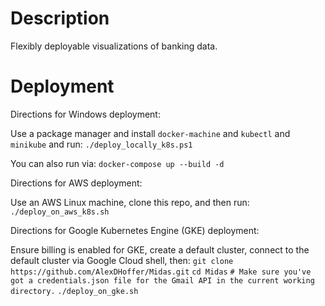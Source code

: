 # Description
Flexibly deployable visualizations of banking data.

# Deployment
Directions for Windows deployment:

Use a package manager and install ```docker-machine``` and ```kubectl``` and ```minikube``` and run:
```./deploy_locally_k8s.ps1```

You can also run via:
```docker-compose up --build -d```

Directions for AWS deployment:

Use an AWS Linux machine, clone this repo, and then run:
```./deploy_on_aws_k8s.sh```

Directions for Google Kubernetes Engine (GKE) deployment:

Ensure billing is enabled for GKE, create a default cluster, connect to the default cluster via Google Cloud shell, then:
```git clone https://github.com/AlexDHoffer/Midas.git```
```cd Midas```
```# Make sure you've got a credentials.json file for the Gmail API in the current working directory.``` 
```./deploy_on_gke.sh```
